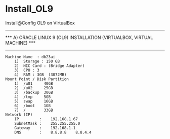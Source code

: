 # Install_OL9
Install@Config OL9 on VirtualBox

**************************************************************************
*** A) ORACLE LINUX 9 (OL9) INSTALLATION (VIRTUALBOX, VIRTUAL MACHINE) ***
**************************************************************************
	Machine Name  : db23ai
		1)	Storage : 150 GB
		2)	NIC Card : (Bridge Adapter)
		3)	CPU : 3
		4)	RAM : 3GB  (3072MB)
	Mount Point / Disk Partition
		1)	/u01     40GB
		2)	/u02     25GB
		3)	/backup  30GB
		4)	/tmp     5GB
		5)	swap     16GB
		6)	/boot    1GB
		7)	/        33GB
	Network (IP)
		IP         : 	192.168.1.67
		SubnetMask : 	255.255.255.0
		Gateway    : 	192.168.1.1
		DNS        : 	8.8.8.8    8.8.4.4
